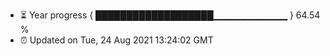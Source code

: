 - ⏳ Year progress { ███████████████████▁▁▁▁▁▁▁▁▁▁▁ } 64.54 %
- ⏰ Updated on Tue, 24 Aug 2021 13:24:02 GMT

